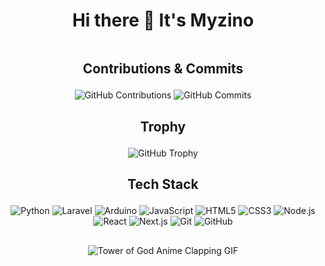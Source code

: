 <h1 align="center"> Hi there 👋 It's Myzino </h1>

<div id="header" align="center">
  <img src="https://komarev.com/ghpvc/?username=Myzino&style=for-the-badge&color=orange" alt=""/>
</div>

## <p align="center">Contributions & Commits</p>
<p align="center">
  <img src="https://github-readme-stats.vercel.app/api?username=Myzino&show_icons=true&count_private=true&theme=light" alt="GitHub Contributions">
   <img src="https://github-readme-streak-stats.herokuapp.com/?user=Myzino&theme=light" alt="GitHub Commits">
</p>


## <p align="center">Trophy</p>
<p align="center">
  <img src="https://github-profile-trophy.vercel.app/?username=Myzino&margin-w=5&margin-h=5&theme=darkhub" alt="GitHub Trophy">
</p>

## <p align="center">Tech Stack</p>
<p align="center">
  <img src="https://img.shields.io/badge/Python-3776AB?style=for-the-badge&logo=python&logoColor=white" alt="Python">
  <img src="https://img.shields.io/badge/Laravel-FF2D20?style=for-the-badge&logo=laravel&logoColor=white" alt="Laravel">
  <img src="https://img.shields.io/badge/Arduino-00979D?style=for-the-badge&logo=arduino&logoColor=white" alt="Arduino">
  <img src="https://img.shields.io/badge/JavaScript-F7DF1E?style=for-the-badge&logo=javascript&logoColor=black" alt="JavaScript">
  <img src="https://img.shields.io/badge/HTML5-E34F26?style=for-the-badge&logo=html5&logoColor=white" alt="HTML5">
  <img src="https://img.shields.io/badge/CSS3-1572B6?style=for-the-badge&logo=css3&logoColor=white" alt="CSS3">
  <img src="https://img.shields.io/badge/Node.js-339933?style=for-the-badge&logo=nodedotjs&logoColor=white" alt="Node.js">
  <img src="https://img.shields.io/badge/React-61DAFB?style=for-the-badge&logo=react&logoColor=black" alt="React">
  <img src="https://img.shields.io/badge/Next.js-000000?style=for-the-badge&logo=nextdotjs&logoColor=white" alt="Next.js">
  <img src="https://img.shields.io/badge/Git-F05032?style=for-the-badge&logo=git&logoColor=white" alt="Git">
  <img src="https://img.shields.io/badge/GitHub-181717?style=for-the-badge&logo=github&logoColor=white" alt="GitHub">
</p>

## <p align="center"></p>
<p align="center">
  <img src="https://media1.tenor.com/m/ubXABvjKcKIAAAAC/tower-of-god-anime.gif" alt="Tower of God Anime Clapping GIF">
</p>
